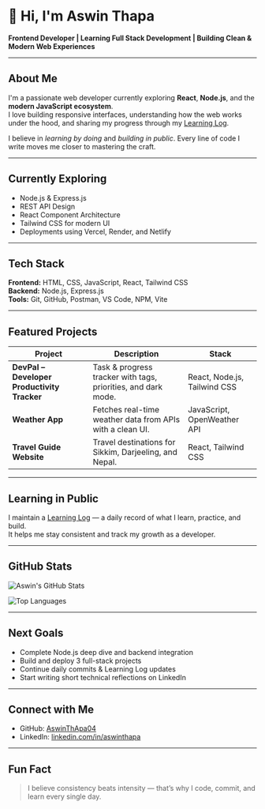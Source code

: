 # 👋 Hi, I'm Aswin Thapa

 **Frontend Developer | Learning Full Stack Development | Building Clean & Modern Web Experiences**

---

##  About Me
I'm a passionate web developer currently exploring **React**, **Node.js**, and the **modern JavaScript ecosystem**.  
I love building responsive interfaces, understanding how the web works under the hood, and sharing my progress through my [Learning Log](https://github.com/AswinThApa04/Learning-Log).

I believe in *learning by doing* and *building in public*. Every line of code I write moves me closer to mastering the craft.

---

##  Currently Exploring
- Node.js & Express.js
- REST API Design
- React Component Architecture
- Tailwind CSS for modern UI
- Deployments using Vercel, Render, and Netlify

---

##  Tech Stack

**Frontend:** HTML, CSS, JavaScript, React, Tailwind CSS  
**Backend:** Node.js, Express.js  
**Tools:** Git, GitHub, Postman, VS Code, NPM, Vite  

---

##  Featured Projects

| Project | Description | Stack |
|----------|--------------|--------|
| **DevPal – Developer Productivity Tracker** | Task & progress tracker with tags, priorities, and dark mode. | React, Node.js, Tailwind CSS |
| **Weather App** | Fetches real-time weather data from APIs with a clean UI. | JavaScript, OpenWeather API |
| **Travel Guide Website** | Travel destinations for Sikkim, Darjeeling, and Nepal. | React, Tailwind CSS |


---

##  Learning in Public
I maintain a [Learning Log](https://github.com/AswinThApa04/Learning-Log) — a daily record of what I learn, practice, and build.  
It helps me stay consistent and track my growth as a developer.

---

##  GitHub Stats

![Aswin's GitHub Stats](https://github-readme-stats.vercel.app/api?username=AswinThApa04&show_icons=true&theme=default)

![Top Languages](https://github-readme-stats.vercel.app/api/top-langs/?username=AswinThApa04&layout=compact&theme=default)


---

##  Next Goals
- Complete Node.js deep dive and backend integration  
- Build and deploy 3 full-stack projects  
- Continue daily commits & Learning Log updates  
- Start writing short technical reflections on LinkedIn  

---

##  Connect with Me
- GitHub: [AswinThApa04](https://github.com/AswinThApa04)  
- LinkedIn: [linkedin.com/in/aswinthapa](https://linkedin.com/in/aswinthapa)

---

##  Fun Fact
> I believe consistency beats intensity — that’s why I code, commit, and learn every single day.
